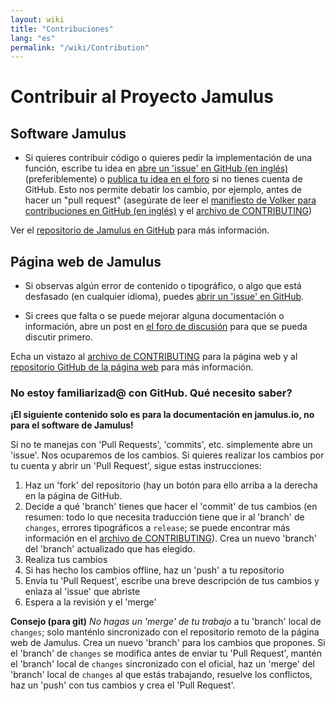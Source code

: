 ```yaml
---
layout: wiki
title: "Contribuciones"
lang: "es"
permalink: "/wiki/Contribution"
---
```


# Contribuir al Proyecto Jamulus

## Software Jamulus
* Si quieres contribuir código o quieres pedir la implementación de una función, escribe tu idea en [abre un 'issue' en GitHub (en inglés)](https://github.com/jamulussoftware/jamulus/issues/) (preferiblemente) o [publica tu idea en el foro](https://github.com/jamulussoftware/jamulus/discussions) si no tienes cuenta de GitHub. Esto nos permite debatir los cambio, por ejemplo, antes de hacer un "pull request" (asegúrate de leer el [manifiesto de Volker para contribuciones en GitHub (en inglés)](https://github.com/jamulussoftware/jamulus/discussions/915) y el [archivo de CONTRIBUTING](https://github.com/jamulussoftware/jamulus/blob/master/CONTRIBUTING.md))

Ver el [repositorio de Jamulus en GitHub](https://github.com/jamulussoftware/jamulus) para más información.

## Página web de Jamulus

* Si observas algún error de contenido o tipográfico, o algo que está desfasado (en cualquier idioma), puedes [abrir un 'issue' en GitHub](https://github.com/jamulussoftware/jamuluswebsite/issues).

* Si crees que falta o se puede mejorar alguna documentación o información, abre un post en [el foro de discusión](https://github.com/jamulussoftware/jamulus/discussions) para que se pueda discutir primero.

Echa un vistazo al [archivo de CONTRIBUTING](https://github.com/jamulussoftware/jamuluswebsite/blob/changes/CONTRIBUTING.md) para la página web y al [repositorio GitHub de la página web](https://github.com/jamulussoftware/jamuluswebsite) para más información.

### No estoy familiarizad@ con GitHub. Qué necesito saber?

**¡El siguiente contenido solo es para la documentación en jamulus.io, no para el software de Jamulus!**

Si no te manejas con 'Pull Requests', 'commits', etc. simplemente abre un 'issue'. Nos ocuparemos de los cambios. Si quieres realizar los cambios por tu cuenta y abrir un 'Pull Request', sigue estas instrucciones:

1. Haz un 'fork' del repositorio (hay un botón para ello arriba a la derecha en la página de GitHub.
2. Decide a qué 'branch' tienes que hacer el 'commit' de tus cambios (en resumen: todo lo que necesita traducción tiene que ir al 'branch' de `changes`, errores tipográficos a `release`; se puede encontrar más información en el [archivo de CONTRIBUTING](https://github.com/jamulussoftware/jamuluswebsite/blob/changes/CONTRIBUTING.md)). Crea un nuevo 'branch' del 'branch' actualizado que has elegido.
3. Realiza tus cambios
4. Si has hecho los cambios offline, haz un 'push' a tu repositorio
5. Envía tu 'Pull Request', escribe una breve descripción de tus cambios y enlaza al 'issue' que abriste
6. Espera a la revisión y el 'merge'

**Consejo (para git)** *No hagas un 'merge' de tu trabajo* a tu 'branch' local de `changes`; solo manténlo sincronizado con el repositorio remoto de la página web de Jamulus. Crea un nuevo 'branch' para los cambios que propones.
Si el 'branch' de `changes` se modifica antes de enviar tu 'Pull Request', mantén el 'branch' local de `changes` sincronizado con el oficial, haz un 'merge' del 'branch' local de `changes` al que estás trabajando, resuelve los conflictos, haz un 'push' con tus cambios y crea el 'Pull Request'.
